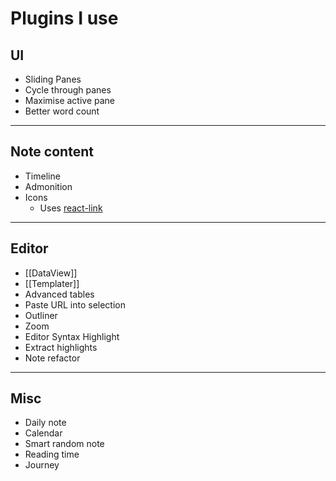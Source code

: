 # Plugins I use
## UI
- Sliding Panes
- Cycle through panes
- Maximise active pane
- Better word count
---
## Note content
- Timeline
- Admonition
- Icons
	- Uses [react-link](https://github.com/react-icons/react-icons)
---
## Editor
- [[DataView]]
- [[Templater]]
- Advanced tables
- Paste URL into selection
- Outliner
- Zoom
- Editor Syntax Highlight
- Extract highlights
- Note refactor
---
## Misc
- Daily note
- Calendar
- Smart random note
- Reading time
- Journey
